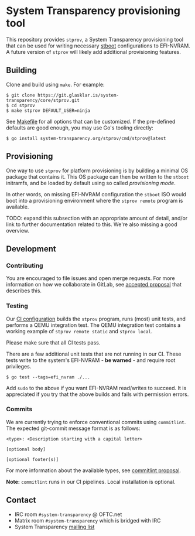 # System Transparency provisioning tool

This repository provides `stprov`, a System Transparency provisioning tool that
can be used for writing necessary [stboot][] configurations to EFI-NVRAM.  A
future version of `stprov` will likely add additional provisioning features.

[stboot]: https://git.glasklar.is/system-transparency/core/stboot/

## Building

Clone and build using `make`.  For example:

    $ git clone https://git.glasklar.is/system-transparency/core/stprov.git
    $ cd stprov
    $ make stprov DEFAULT_USER=ninja

See [Makefile](./Makefile) for all options that can be customized.  If the
pre-defined defaults are good enough, you may use Go's tooling directly:

    $ go install system-transparency.org/stprov/cmd/stprov@latest

## Provisioning

One way to use `stprov` for platform provisioning is by building a minimal OS
package that contains it.  This OS package can then be written to the `stboot`
initramfs, and be loaded by default using so called _provisioning mode_.

In other words, on missing EFI-NVRAM configuration the `stboot` ISO would boot
into a provisioning environment where the `stprov remote` program is available.

TODO: expand this subsection with an appropriate amount of detail, and/or link
to further documentation related to this.  We're also missing a good overview.

## Development

### Contributing

You are encouraged to file issues and open merge requests.  For more information
on how we collaborate in GitLab, see [accepted proposal][] that describes this.

[accepted proposal]: https://git.glasklar.is/system-transparency/project/documentation/-/blob/main/proposals/2023-09-25-gitlab-roles-and-conventions.md

### Testing

Our [CI configuration](./gitlab-ci) builds the `stprov` program, runs (most)
unit tests, and performs a QEMU integration test.  The QEMU integration test
contains a working example of `stprov remote static` and `stprov local`.

Please make sure that all CI tests pass.

There are a few additional unit tests that are not running in our CI.  These
tests write to the system's EFI-NVRAM - **be warned** - and require root
privileges.

    $ go test --tags=efi_nvram ./...

Add `sudo` to the above if you want EFI-NVRAM read/writes to succeed.  It is
appreciated if you try that the above builds and fails with permission errors.

### Commits

We are currently trying to enforce conventional commits using `commitlint`.  The
expected git-commit message format is as follows:

    <type>: <Description starting with a capital letter>
    
    [optional body]
    
    [optional footer(s)]

For more information about the available types, see [commitlint proposal][].

**Note:** `commitlint` runs in our CI pipelines.  Local installation is
optional.

[commitlint proposal]: https://git.glasklar.is/system-transparency/project/documentation/-/blob/main/proposals/2023-01-19-commitlint-proposal.md

## Contact

  - IRC room `#system-transparency` @ OFTC.net
  - Matrix room `#system-transparency` which is bridged with IRC
  - System Transparency [mailing list][]

[mailing list]: https://lists.sigsum.org/mailman3/postorius/lists/system-transparency.lists.system-transparency.org/
